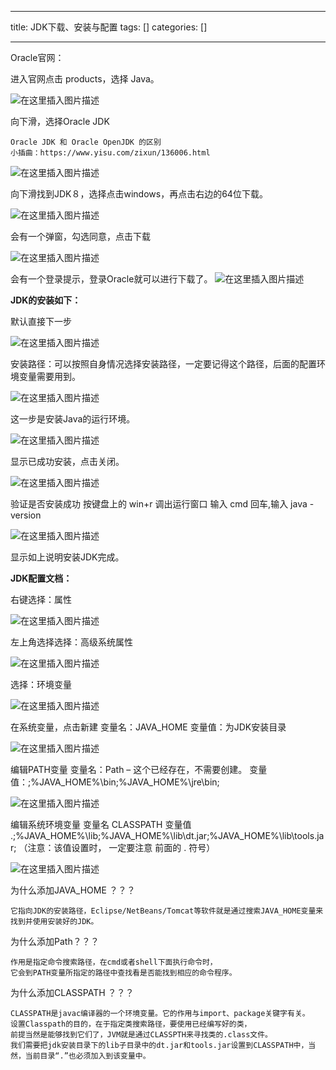 
--- 
title:  JDK下载、安装与配置 
tags: []
categories: [] 

---
Oracle官网：

进入官网点击 products，选择 Java。

<img src="https://img-blog.csdnimg.cn/38a8d91374ad4b4d9325404872eb76fa.png#pic_center" alt="在这里插入图片描述">

向下滑，选择Oracle JDK

```
Oracle JDK 和 Oracle OpenJDK 的区别
小插曲：https://www.yisu.com/zixun/136006.html 

```

<img src="https://img-blog.csdnimg.cn/e5b759d79a8746edb6aeabbfcf96c630.png#pic_center" alt="在这里插入图片描述">

向下滑找到JDK８，选择点击windows，再点击右边的64位下载。

<img src="https://img-blog.csdnimg.cn/0c87b062e924499ca45d179bf3fd6ba7.png#pic_center" alt="在这里插入图片描述">

会有一个弹窗，勾选同意，点击下载

<img src="https://img-blog.csdnimg.cn/b02a241e88b64270a51b935e70c4d89e.png#pic_center" alt="在这里插入图片描述">

会有一个登录提示，登录Oracle就可以进行下载了。 <img src="https://img-blog.csdnimg.cn/c7cf5a652697421c9cea0a1a27d0cf1e.png#pic_center" alt="在这里插入图片描述">

**JDK的安装如下：**

默认直接下一步

<img src="https://img-blog.csdnimg.cn/881e764530ba404e88a796e50fb9dc70.png#pic_center" alt="在这里插入图片描述">

安装路径：可以按照自身情况选择安装路径，一定要记得这个路径，后面的配置环境变量需要用到。

<img src="https://img-blog.csdnimg.cn/e2eed5f927ed4d5c99247e0b08c7f667.png#pic_center" alt="在这里插入图片描述">

这一步是安装Java的运行环境。

<img src="https://img-blog.csdnimg.cn/b30baeaee7904a0193988099afd5bda1.png#pic_center" alt="在这里插入图片描述">

显示已成功安装，点击关闭。

<img src="https://img-blog.csdnimg.cn/a74d87459f8d43a9b92c9c5e8bbedaa4.png#pic_center" alt="在这里插入图片描述">

验证是否安装成功 按键盘上的 win+r 调出运行窗口 输入 cmd 回车,输入 java -version

<img src="https://img-blog.csdnimg.cn/b00b2d8e53644bb999b967fc600b5e0f.png#pic_center" alt="在这里插入图片描述">

显示如上说明安装JDK完成。

**JDK配置文档：**

右键选择：属性

<img src="https://img-blog.csdnimg.cn/31a9a0748cbb42f0bb3c33e3171114f4.png#pic_center" alt="在这里插入图片描述">

左上角选择选择：高级系统属性

<img src="https://img-blog.csdnimg.cn/58eb0e515c61451a9579cf24cfbe0cd5.png#pic_center" alt="在这里插入图片描述">

选择：环境变量

<img src="https://img-blog.csdnimg.cn/5bf7a29650c4486d86585393344383eb.png#pic_center" alt="在这里插入图片描述">

在系统变量，点击新建 变量名：JAVA_HOME 变量值：为JDK安装目录

<img src="https://img-blog.csdnimg.cn/e2777f5169754a6eb331fb46b48a9dc0.png#pic_center" alt="在这里插入图片描述">

编辑PATH变量 变量名：Path – 这个已经存在，不需要创建。 变量值：;%JAVA_HOME%\bin;%JAVA_HOME%\jre\bin;

<img src="https://img-blog.csdnimg.cn/2dd03b3dad0f4601a948aa9a1f928af8.png#pic_center" alt="在这里插入图片描述">

编辑系统环境变量 变量名 CLASSPATH 变量值 .;%JAVA_HOME%\lib;%JAVA_HOME%\lib\dt.jar;%JAVA_HOME%\lib\tools.jar; （注意：该值设置时， 一定要注意 前面的 . 符号）

<img src="https://img-blog.csdnimg.cn/309a8a42817c4703ac1c6870271e7281.png#pic_center" alt="在这里插入图片描述">

为什么添加JAVA_HOME ？？？

```
它指向JDK的安装路径，Eclipse/NetBeans/Tomcat等软件就是通过搜索JAVA_HOME变量来找到并使用安装好的JDK。

```

为什么添加Path？？？

```
作用是指定命令搜索路径，在cmd或者shell下面执行命令时，
它会到PATH变量所指定的路径中查找看是否能找到相应的命令程序。

```

为什么添加CLASSPATH ？？？

```
CLASSPATH是javac编译器的一个环境变量。它的作用与import、package关键字有关。
设置Classpath的目的，在于指定类搜索路径，要使用已经编写好的类，
前提当然是能够找到它们了，JVM就是通过CLASSPTH来寻找类的.class文件。
我们需要把jdk安装目录下的lib子目录中的dt.jar和tools.jar设置到CLASSPATH中，当然，当前目录“.”也必须加入到该变量中。


```
